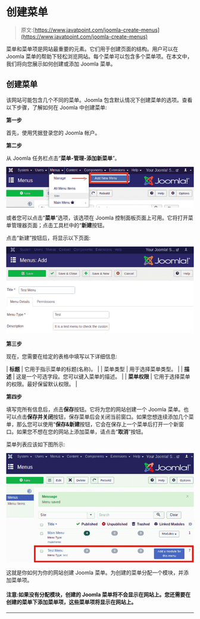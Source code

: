 # 创建菜单

> 原文:[https://www.javatpoint.com/joomla-create-menus](https://www.javatpoint.com/joomla-create-menus)

菜单和菜单项是网站最重要的元素。它们用于创建页面的结构。用户可以在 Joomla 菜单的帮助下轻松浏览网站。每个菜单可以包含多个菜单项。在本文中，我们将向您展示如何创建或添加 Joomla 菜单。

## 创建菜单

该网站可能包含几个不同的菜单。Joomla 包含默认情况下创建菜单的选项。查看以下步骤，了解如何在 Joomla 中创建菜单:

**第一步**

首先，使用凭据登录您的 Joomla 帐户。

**第二步**

从 Joomla 任务栏点击“**菜单-管理-添加新菜单**”。

![Joomla Create Menus](img/20256d124904d701fa46b2262607cf0a.png)

或者您可以点击“**菜单**”选项，该选项在 Joomla 控制面板页面上可用。它将打开菜单管理器页面；点击工具栏中的“**新建**按钮。

点击“新建”按钮后，将显示以下页面:

![Joomla Create Menus](img/4eb7fcfade6bfc54816834a5f184fb01.png)

**第三步**

现在，您需要在给定的表格中填写以下详细信息:

| **标题** | 它用于指示菜单的标题(名称)。 |
| 菜单类型 | 用于选择菜单类型。 |
| **描述** | 这是一个可选字段。您可以键入菜单的描述。 |
| **菜单权限** | 它用于选择菜单的权限。最好保留默认权限。 |

**第四步**

填写完所有信息后，点击**保存**按钮。它将为您的网站创建一个 Joomla 菜单。也可以点击**保存并关闭**按钮，保存菜单后会关闭当前窗口。如果您想连续添加几个菜单，那么您可以使用“**保存&新建**按钮，它会在保存上一个菜单后打开一个新窗口。如果您不想在您的网站上添加菜单，请点击“**取消**”按钮。

菜单列表应该如下图所示:

![Joomla Create Menus](img/977d9d33bc8d73813818f97a0070956e.png)

这就是你如何为你的网站创建 Joomla 菜单。为创建的菜单分配一个模块，并添加菜单项。

#### 注意:如果没有分配模块，创建的 Joomla 菜单将不会显示在网站上。您还需要在创建的菜单下添加菜单项，这些菜单项将显示在网站上。

* * *